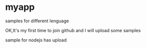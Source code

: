# myapp
samples for different lenguage

OK,It's my first time to join github and I will upload some samples

sample for nodejs has upload
